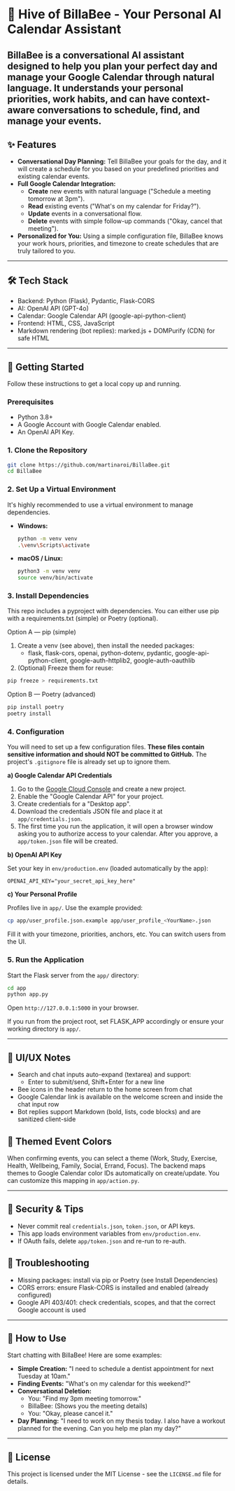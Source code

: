 # 🐝 Hive of BillaBee - Your Personal AI Calendar Assistant

BillaBee is a conversational AI assistant designed to help you plan your perfect day and manage your Google Calendar through natural language. It understands your personal priorities, work habits, and can have context-aware conversations to schedule, find, and manage your events.
---

## ✨ Features

*   **Conversational Day Planning:** Tell BillaBee your goals for the day, and it will create a schedule for you based on your predefined priorities and existing calendar events.
*   **Full Google Calendar Integration:**
    *   **Create** new events with natural language ("Schedule a meeting tomorrow at 3pm").
    *   **Read** existing events ("What's on my calendar for Friday?").
    *   **Update** events in a conversational flow.
    *   **Delete** events with simple follow-up commands ("Okay, cancel that meeting").
*   **Personalized for You:** Using a simple configuration file, BillaBee knows your work hours, priorities, and timezone to create schedules that are truly tailored to you.

---

## 🛠️ Tech Stack

*   Backend: Python (Flask), Pydantic, Flask-CORS
*   AI: OpenAI API (GPT-4o)
*   Calendar: Google Calendar API (google-api-python-client)
*   Frontend: HTML, CSS, JavaScript
*   Markdown rendering (bot replies): marked.js + DOMPurify (CDN) for safe HTML

---

## 🚀 Getting Started

Follow these instructions to get a local copy up and running.

### Prerequisites

*   Python 3.8+
*   A Google Account with Google Calendar enabled.
*   An OpenAI API Key.

### 1. Clone the Repository

```bash
git clone https://github.com/martinaroi/BillaBee.git
cd BillaBee
```

### 2. Set Up a Virtual Environment

It's highly recommended to use a virtual environment to manage dependencies.

*   **Windows:**
    ```bash
    python -m venv venv
    .\venv\Scripts\activate
    ```
*   **macOS / Linux:**
    ```bash
    python3 -m venv venv
    source venv/bin/activate
    ```

### 3. Install Dependencies

This repo includes a pyproject with dependencies. You can either use pip with a requirements.txt (simple) or Poetry (optional).

Option A — pip (simple)
1) Create a venv (see above), then install the needed packages:
    - flask, flask-cors, openai, python-dotenv, pydantic, google-api-python-client, google-auth-httplib2, google-auth-oauthlib
2) (Optional) Freeze them for reuse:
```bash
pip freeze > requirements.txt
```

Option B — Poetry (advanced)
```bash
pip install poetry
poetry install
```

### 4. Configuration

You will need to set up a few configuration files. **These files contain sensitive information and should NOT be committed to GitHub.** The project's `.gitignore` file is already set up to ignore them.

**a) Google Calendar API Credentials**

1.  Go to the [Google Cloud Console](https://console.cloud.google.com/) and create a new project.
2.  Enable the "Google Calendar API" for your project.
3.  Create credentials for a "Desktop app".
4.  Download the credentials JSON file and place it at `app/credentials.json`.
5.  The first time you run the application, it will open a browser window asking you to authorize access to your calendar. After you approve, a `app/token.json` file will be created.

**b) OpenAI API Key**

Set your key in `env/production.env` (loaded automatically by the app):
```
OPENAI_API_KEY="your_secret_api_key_here"
```

**c) Your Personal Profile**

Profiles live in `app/`. Use the example provided:
```bash
cp app/user_profile.json.example app/user_profile_<YourName>.json
```
Fill it with your timezone, priorities, anchors, etc. You can switch users from the UI.

### 5. Run the Application

Start the Flask server from the `app/` directory:

```bash
cd app
python app.py
```

Open `http://127.0.0.1:5000` in your browser.

If you run from the project root, set FLASK_APP accordingly or ensure your working directory is `app/`.

---

## 🧭 UI/UX Notes

- Search and chat inputs auto-expand (textarea) and support:
    - Enter to submit/send, Shift+Enter for a new line
- Bee icons in the header return to the home screen from chat
- Google Calendar link is available on the welcome screen and inside the chat input row
- Bot replies support Markdown (bold, lists, code blocks) and are sanitized client-side

## 🎨 Themed Event Colors

When confirming events, you can select a theme (Work, Study, Exercise, Health, Wellbeing, Family, Social, Errand, Focus). The backend maps themes to Google Calendar color IDs automatically on create/update. You can customize this mapping in `app/action.py`.

---

## 🔐 Security & Tips

- Never commit real `credentials.json`, `token.json`, or API keys.
- This app loads environment variables from `env/production.env`.
- If OAuth fails, delete `app/token.json` and re-run to re-auth.

## 🧩 Troubleshooting

- Missing packages: install via pip or Poetry (see Install Dependencies)
- CORS errors: ensure Flask-CORS is installed and enabled (already configured)
- Google API 403/401: check credentials, scopes, and that the correct Google account is used

---

## 💬 How to Use

Start chatting with BillaBee! Here are some examples:

*   **Simple Creation:** "I need to schedule a dentist appointment for next Tuesday at 10am."
*   **Finding Events:** "What's on my calendar for this weekend?"
*   **Conversational Deletion:**
    *   You: "Find my 3pm meeting tomorrow."
    *   BillaBee: (Shows you the meeting details)
    *   You: "Okay, please cancel it."
*   **Day Planning:** "I need to work on my thesis today. I also have a workout planned for the evening. Can you help me plan my day?"

---

## 📜 License

This project is licensed under the MIT License - see the `LICENSE.md` file for details.
